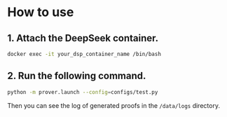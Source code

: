 # How to use
## 1. Attach the DeepSeek container.
```bash
docker exec -it your_dsp_container_name /bin/bash
```
## 2. Run the following command.
```bash
python -m prover.launch --config=configs/test.py
```
Then you can see the log of generated proofs in the `/data/logs` directory.
